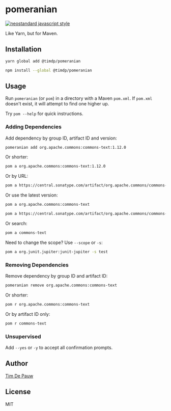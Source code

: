 # pomeranian

[![neostandard javascript style](https://img.shields.io/badge/code_style-neostandard-7fffff?style=flat&labelColor=ff80ff)](https://github.com/neostandard/neostandard)

Like Yarn, but for Maven.

## Installation

```bash
yarn global add @timdp/pomeranian
```

```bash
npm install --global @timdp/pomeranian
```

## Usage

Run `pomeranian` (or `pom`) in a directory with a Maven `pom.xml`. If `pom.xml`
doesn't exist, it will attempt to find one higher up.

Try `pom --help` for quick instructions.

### Adding Dependencies

Add dependency by group ID, artifact ID and version:

```bash
pomeranian add org.apache.commons:commons-text:1.12.0
```

Or shorter:

```bash
pom a org.apache.commons:commons-text:1.12.0
```

Or by URL:

```bash
pom a https://central.sonatype.com/artifact/org.apache.commons/commons-text/1.12.0
```

Or use the latest version:

```bash
pom a org.apache.commons:commons-text
```

```bash
pom a https://central.sonatype.com/artifact/org.apache.commons/commons-text
```

Or search:

```bash
pom a commons-text
```

Need to change the scope? Use `--scope` or `-s`:

```bash
pom a org.junit.jupiter:junit-jupiter -s test
```

### Removing Dependencies

Remove dependency by group ID and artifact ID:

```bash
pomeranian remove org.apache.commons:commons-text
```

Or shorter:

```bash
pom r org.apache.commons:commons-text
```

Or by artifact ID only:

```bash
pom r commons-text
```

### Unsupervised

Add `--yes` or `-y` to accept all confirmation prompts.

## Author

[Tim De Pauw](https://tmdpw.eu/)

## License

MIT
